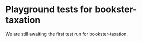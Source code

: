 # Playground tests for bookster-taxation
We are still awaiting the first test run for bookster-taxation.

